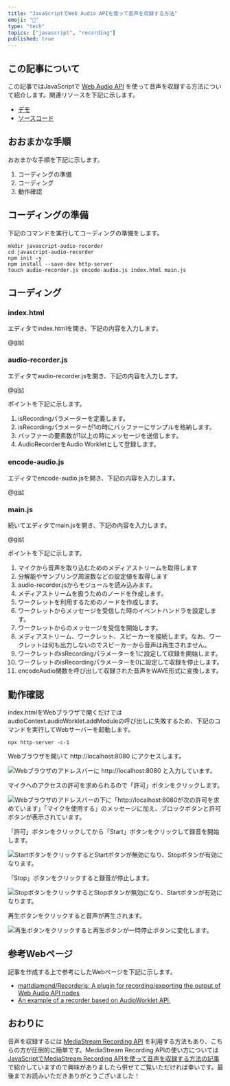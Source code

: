 ```yaml
---
title: "JavaScriptでWeb Audio APIを使って音声を収録する方法"
emoji: "🎵"
type: "tech"
topics: ["javascript", "recording"]
published: true
---
```


## この記事について

この記事ではJavaScriptで [Web Audio API](https://developer.mozilla.org/docs/Web/API/Web_Audio_API) を使って音声を収録する方法について紹介します。関連リソースを下記に示します。

- [デモ](https://gist.githack.com/tatsuyasusukida/b6daa0cd09bba2fbbf6289c58777eeca/raw/index.html)
- [ソースコード](https://gist.github.com/tatsuyasusukida/b6daa0cd09bba2fbbf6289c58777eeca#file-audio-recorder-js)



## おおまかな手順

おおまかな手順を下記に示します。

1. コーディングの準備
2. コーディング
3. 動作確認



## コーディングの準備

下記のコマンドを実行してコーディングの準備をします。

```shell
mkdir javascript-audio-recorder
cd javascript-audio-recorder
npm init -y
npm install --save-dev http-server
touch audio-recorder.js encode-audio.js index.html main.js
```



## コーディング

### index.html

エディタでindex.htmlを開き、下記の内容を入力します。

@[gist](https://gist.github.com/tatsuyasusukida/b6daa0cd09bba2fbbf6289c58777eeca?file=index.html)

### audio-recorder.js

エディタでaudio-recorder.jsを開き、下記の内容を入力します。

@[gist](https://gist.github.com/tatsuyasusukida/b6daa0cd09bba2fbbf6289c58777eeca?file=audio-recorder.js)

ポイントを下記に示します。

1. isRecordingパラメーターを定義します。
2. isRecordingパラメーターが1の時にバッファーにサンプルを格納します。
3. バッファーの要素数が1以上の時にメッセージを送信します。
4. AudioRecorderをAudio Workletとして登録します。

### encode-audio.js

エディタでencode-audio.jsを開き、下記の内容を入力します。

@[gist](https://gist.github.com/tatsuyasusukida/b6daa0cd09bba2fbbf6289c58777eeca?file=encode-audio.js)

### main.js

続いてエディタでmain.jsを開き、下記の内容を入力します。

@[gist](https://gist.github.com/tatsuyasusukida/b6daa0cd09bba2fbbf6289c58777eeca?file=main.js)

ポイントを下記に示します。

1. マイクから音声を取り込むためのメディアストリームを取得します
2. 分解能やサンプリング周波数などの設定値を取得します
3. audio-recorder.jsからモジュールを読み込みます。
4. メディアストリームを扱うためのノードを作成します。
5. ワークレットを利用するためのノードを作成します。
6. ワークレットからメッセージを受信した時のイベントハンドラを設定します。
7. ワークレットからのメッセージを受信を開始します。
8. メディアストリーム、ワークレット、スピーカーを接続します。なお、ワークレットは何も出力しないのでスピーカーから音声は再生されません。
9. ワークレットのisRecordingパラメーターを1に設定して収録を開始します。
10. ワークレットのisRecordingパラメーターを0に設定して収録を停止します。
11. encodeAudio関数を呼び出して収録された音声をWAVE形式に変換します。



## 動作確認

index.htmlをWebブラウザで開くだけではaudioContext.audioWorklet.addModuleの呼び出しに失敗するため、下記のコマンドを実行してWebサーバーを起動します。

```shell
npx http-server -c-1
```

Webブラウザを開いて http://localhost:8080 にアクセスします。

![Webブラウザのアドレスバーに http://localhost:8080 と入力しています。](/images/articles/javascript-audio-recorder/check-01.png)

マイクへのアクセスの許可を求められるので「許可」ボタンをクリックします。

![Webブラウザのアドレスバーの下に「http://localhost:8080が次の許可を求めています」「マイクを使用する」のメッセージに加え、ブロックボタンと許可ボタンが表示されています。](/images/articles/javascript-audio-recorder/check-02.png)

「許可」ボタンをクリックしてから「Start」ボタンをクリックして録音を開始します。

![StartボタンをクリックするとStartボタンが無効になり、Stopボタンが有効になります。](/images/articles/javascript-audio-recorder/check-03.png)

「Stop」ボタンをクリックすると録音が停止します。

![StopボタンをクリックするとStopボタンが無効になり、Startボタンが有効になります。](/images/articles/javascript-audio-recorder/check-04.png)

再生ボタンをクリックすると音声が再生されます。

![再生ボタンをクリックすると再生ボタンが一時停止ボタンに変化します。](/images/articles/javascript-audio-recorder/check-05.png)



## 参考Webページ

記事を作成する上で参考にしたWebページを下記に示します。

- [mattdiamond/Recorderjs: A plugin for recording/exporting the output of Web Audio API nodes](https://github.com/mattdiamond/Recorderjs)
- [An example of a recorder based on AudioWorklet API.](https://gist.github.com/flpvsk/047140b31c968001dc563998f7440cc1)



## おわりに

音声を収録するには [MediaStream Recording API](https://developer.mozilla.org/docs/Web/API/MediaStream_Recording_API) を利用する方法もあり、こちらの方が圧倒的に簡単です。MediaStream Recording APIの使い方については [JavaScriptでMediaStream Recording APIを使って音声を収録する方法の記事](https://zenn.dev/tatsuyasusukida/articles/e9fc25bcdbd370) で紹介していますので興味がありましたら併せてご覧いただければ幸いです。最後までお読みいただきありがとうございました！
